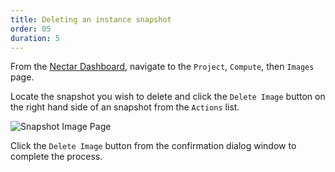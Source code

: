 ```yaml
---
title: Deleting an instance snapshot
order: 05
duration: 5
---
```


From the [Nectar Dashboard](https://dashboard.rc.nectar.org.au), navigate to the `Project`, `Compute`, then `Images` page.

Locate the snapshot you wish to delete and click the `Delete Image` button on the right hand side of an snapshot from the `Actions` list.

![Snapshot Image Page]({{site.baseurl}}/assets/images/snapshots/snapshot-delete-instance.png)

Click the `Delete Image` button from the confirmation dialog window to complete the process.
